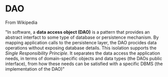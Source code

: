 # DAO

From Wikipedia

"In software, a **data access object (DAO)** is a pattern that provides an
abstract interfact to some type of database or persistence mechanism.
By mapping application calls to the persistence layer, the DAO procides data
operations without exposing database details. This isolation supports the
*Single Responsibility Principle*. It separates the data access the application
needs, in terms of domain-specific objects and data types (the DAOs public
interface), from how these needs can be satisfied with a specific DBMS (the
implementation of the DAO)"
